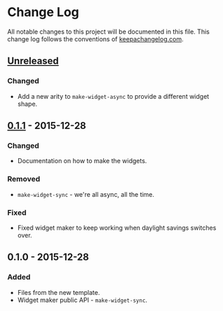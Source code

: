 # Change Log
All notable changes to this project will be documented in this file. This change log follows the conventions of [keepachangelog.com](http://keepachangelog.com/).

## [Unreleased][unreleased]
### Changed
- Add a new arity to `make-widget-async` to provide a different widget shape.

## [0.1.1] - 2015-12-28
### Changed
- Documentation on how to make the widgets.

### Removed
- `make-widget-sync` - we're all async, all the time.

### Fixed
- Fixed widget maker to keep working when daylight savings switches over.

## 0.1.0 - 2015-12-28
### Added
- Files from the new template.
- Widget maker public API - `make-widget-sync`.

[unreleased]: https://github.com/your-name/dir-purger/compare/0.1.1...HEAD
[0.1.1]: https://github.com/your-name/dir-purger/compare/0.1.0...0.1.1
